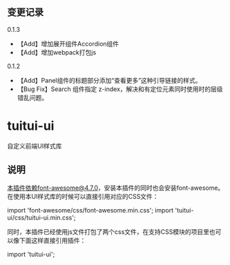 
## 变更记录
0.1.3
- 【Add】增加展开组件Accordion组件
- 【Add】增加webpack打包js

0.1.2
- 【Add】Panel组件的标题部分添加“查看更多”这种引导链接的样式。
- 【Bug Fix】Search 组件指定 z-index，解决和有定位元素同时使用时的层级错乱问题。

# tuitui-ui
自定义前端UI样式库


## 说明
本插件依赖font-awesome@4.7.0，安装本插件的同时也会安装font-awesome。在使用本UI样式库的时候可以直接引用对应的CSS文件：

import 'font-awesome/css/font-awesome.min.css';
import 'tuitui-ui/css/tuitui-ui.min.css';


同时，本插件已经使用js文件打包了两个css文件，在支持CSS模块的项目里也可以像下面这样直接引用插件：

import 'tuitui-ui';



